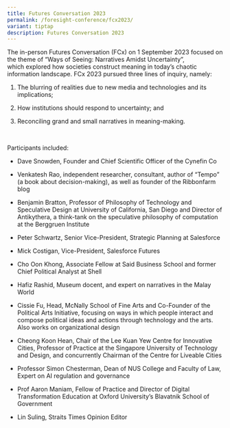 ```yaml
---
title: Futures Conversation 2023
permalink: /foresight-conference/fcx2023/
variant: tiptap
description: Futures Conversation 2023
---
```

<p>The in-person Futures Conversation (FCx) on 1 September 2023 focused on the theme of “Ways of Seeing: Narratives Amidst Uncertainty”, which<em>&nbsp;</em>explored how societies construct meaning in today’s chaotic information landscape. FCx 2023 pursued three lines of inquiry, namely:</p><ol data-tight="true" class="tight"><li><p>The blurring of realities due to new media and technologies and its implications;</p></li><li><p>How institutions should respond to uncertainty; and</p></li><li><p>Reconciling grand and small narratives in meaning-making.</p></li></ol><p>&nbsp;</p><p>Participants included:</p><ul data-tight="true" class="tight"><li><p>Dave Snowden, Founder and Chief Scientific Officer of the Cynefin Co</p></li><li><p>Venkatesh Rao, independent researcher, consultant, author of “Tempo” (a book about decision-making), as well as founder of the Ribbonfarm blog</p></li><li><p>Benjamin Bratton, Professor of Philosophy of Technology and Speculative Design at University of California, San Diego and Director of Antikythera, a think-tank on the speculative philosophy of computation at the Berggruen Institute</p></li><li><p>Peter Schwartz, Senior Vice-President, Strategic Planning at Salesforce</p></li><li><p>Mick Costigan, Vice-President, Salesforce Futures</p></li><li><p>Cho Oon Khong, Associate Fellow at Said Business School and former Chief Political Analyst at Shell</p></li><li><p>Hafiz Rashid, Museum docent, and expert on narratives in the Malay World</p></li><li><p>Cissie Fu, Head, McNally School of Fine Arts and Co-Founder of the Political Arts Initiative, focusing on ways in which people interact and compose political ideas and actions through technology and the arts. Also works on organizational design</p></li><li><p>Cheong Koon Hean, Chair of the Lee Kuan Yew Centre for Innovative Cities, Professor of Practice at the Singapore University of Technology and Design, and concurrently Chairman of the Centre for Liveable Cities</p></li><li><p>Professor Simon Chesterman, Dean of NUS College and Faculty of Law, Expert on AI regulation and governance</p></li><li><p>Prof Aaron Maniam, Fellow of Practice and Director of Digital Transformation Education at Oxford University’s Blavatnik School of Government</p></li><li><p>Lin Suling, Straits Times Opinion Editor</p></li></ul><p></p>